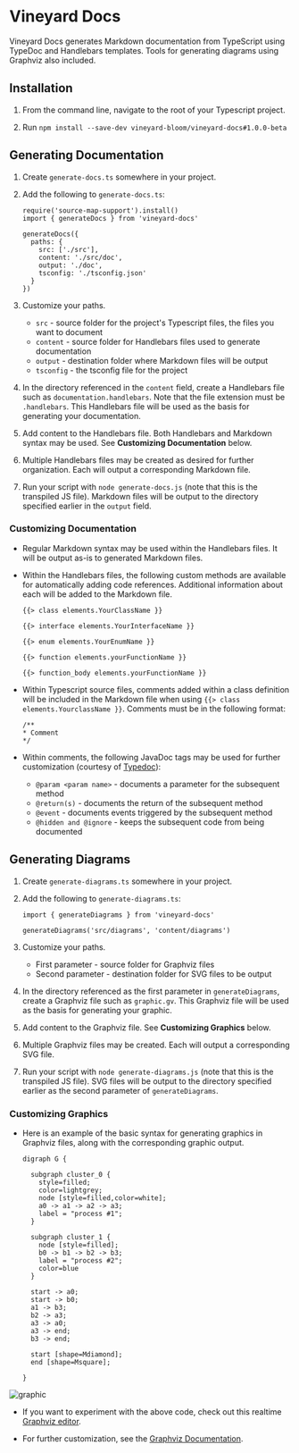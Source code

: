 # Vineyard Docs

Vineyard Docs generates Markdown documentation from TypeScript using TypeDoc and Handlebars templates. Tools for generating diagrams using Graphviz also included.

## Installation

1. From the command line, navigate to the root of your Typescript project.

1. Run `npm install --save-dev vineyard-bloom/vineyard-docs#1.0.0-beta`

## Generating Documentation

1. Create `generate-docs.ts` somewhere in your project. 

1. Add the following to `generate-docs.ts`:

    ```
    require('source-map-support').install()
    import { generateDocs } from 'vineyard-docs'

    generateDocs({
      paths: {
        src: ['./src'],
        content: './src/doc',
        output: './doc',
        tsconfig: './tsconfig.json'
      }
    })
    ```

1. Customize your paths.
    * `src` - source folder for the project's Typescript files, the files you want to document
    * `content` - source folder for Handlebars files used to generate documentation
    * `output` - destination folder where Markdown files will be output
    * `tsconfig` - the tsconfig file for the project

1. In the directory referenced in the `content` field, create a Handlebars file such as `documentation.handlebars`. Note that the file extension must be `.handlebars`. This Handlebars file will be used as the basis for generating your documentation.

1. Add content to the Handlebars file. Both Handlebars and Markdown syntax may be used. See **Customizing Documentation** below.

1. Multiple Handlebars files may be created as desired for further organization. Each will output a corresponding Markdown file.

1. Run your script with `node generate-docs.js` (note that this is the transpiled JS file). Markdown files will be output to the directory specified earlier in the `output` field.

### Customizing Documentation

* Regular Markdown syntax may be used within the Handlebars files. It will be output as-is to generated Markdown files.

* Within the Handlebars files, the following custom methods are available for automatically adding code references. Additional information about each will be added to the Markdown file.

    ```
    {{> class elements.YourClassName }}

    {{> interface elements.YourInterfaceName }}

    {{> enum elements.YourEnumName }}

    {{> function elements.yourFunctionName }}

    {{> function_body elements.yourFunctionName }}
    ```

* Within Typescript source files, comments added within a class definition will be included in the Markdown file when using `{{> class elements.YourclassName }}`. Comments must be in the following format:

    ```
    /**
    * Comment
    */
    ```

* Within comments, the following JavaDoc tags may be used for further customization (courtesy of [Typedoc](http://typedoc.org/guides/doccomments/)):

  * `@param <param name>` - documents a parameter for the subsequent method
  * `@return(s)` - documents the return of the subsequent method
  * `@event` - documents events triggered by the subsequent method
  * `@hidden and @ignore` - keeps the subsequent code from being documented

## Generating Diagrams

1. Create `generate-diagrams.ts` somewhere in your project.

1. Add the following to `generate-diagrams.ts`:

    ```
    import { generateDiagrams } from 'vineyard-docs'

    generateDiagrams('src/diagrams', 'content/diagrams')
    ```

1. Customize your paths.
    * First parameter - source folder for Graphviz files
    * Second parameter - destination folder for SVG files to be output

1. In the directory referenced as the first parameter in `generateDiagrams`, create a Graphviz file such as `graphic.gv`. This Graphviz file will be used as the basis for generating your graphic.

1. Add content to the Graphviz file. See **Customizing Graphics** below.

1. Multiple Graphviz files may be created. Each will output a corresponding SVG file.

1. Run your script with `node generate-diagrams.js` (note that this is the transpiled JS file). SVG files will be output to the directory specified earlier as the second parameter of `generateDiagrams`.

### Customizing Graphics

* Here is an example of the basic syntax for generating graphics in Graphviz files, along with the corresponding graphic output.

    ```
    digraph G {

      subgraph cluster_0 {
        style=filled;
        color=lightgrey;
        node [style=filled,color=white];
        a0 -> a1 -> a2 -> a3;
        label = "process #1";
      }

      subgraph cluster_1 {
        node [style=filled];
        b0 -> b1 -> b2 -> b3;
        label = "process #2";
        color=blue
      }

      start -> a0;
      start -> b0;
      a1 -> b3;
      b2 -> a3;
      a3 -> a0;
      a3 -> end;
      b3 -> end;

      start [shape=Mdiamond];
      end [shape=Msquare];

    }
    ```

![graphic](https://user-images.githubusercontent.com/31632938/40144578-5efc4c80-591c-11e8-9194-55417e68c647.png)

* If you want to experiment with the above code, check out this realtime [Graphviz editor](https://dreampuf.github.io/GraphvizOnline/).

* For further customization, see the [Graphviz Documentation](https://graphviz.gitlab.io/documentation/).
